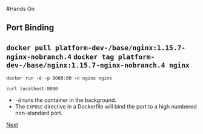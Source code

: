 #Hands On
## Port Binding 
`docker pull platform-dev-/base/nginx:1.15.7-nginx-nobranch.4`
`docker tag platform-dev-/base/nginx:1.15.7-nginx-nobranch.4 nginx`
--- 

`docker run -d -p 8080:80 -n nginx nginx `

`curl localhost:8080`

* `-d` runs the container in the background. 
* The `EXPOSE` directive in a Dockerfile will bind the port to a high numbered non-standard port. 


[Next](imagemgmt.md)
